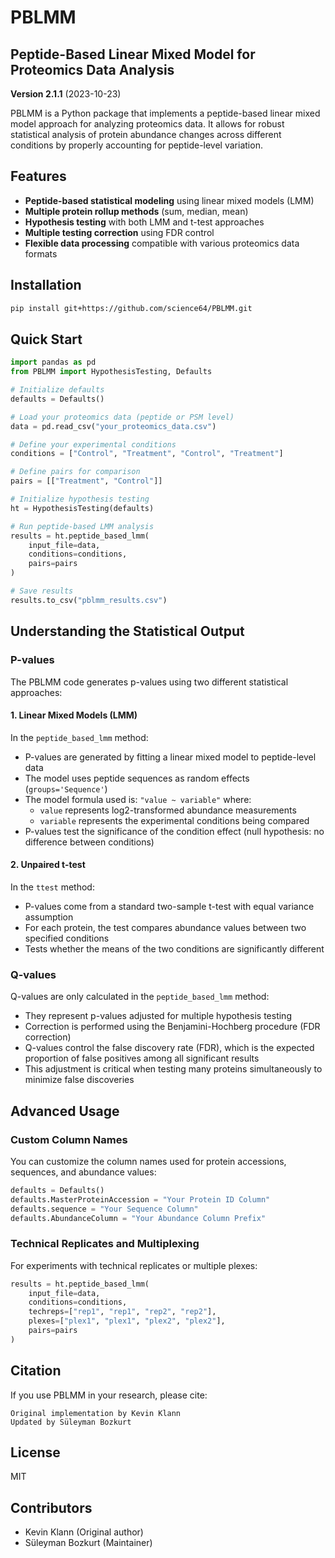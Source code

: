 # PBLMM

## Peptide-Based Linear Mixed Model for Proteomics Data Analysis

**Version 2.1.1** (2023-10-23)

PBLMM is a Python package that implements a peptide-based linear mixed model approach for analyzing proteomics data. It allows for robust statistical analysis of protein abundance changes across different conditions by properly accounting for peptide-level variation.

## Features

- **Peptide-based statistical modeling** using linear mixed models (LMM)
- **Multiple protein rollup methods** (sum, median, mean)
- **Hypothesis testing** with both LMM and t-test approaches
- **Multiple testing correction** using FDR control
- **Flexible data processing** compatible with various proteomics data formats

## Installation

```bash
pip install git+https://github.com/science64/PBLMM.git
```

## Quick Start

```python
import pandas as pd
from PBLMM import HypothesisTesting, Defaults

# Initialize defaults
defaults = Defaults()

# Load your proteomics data (peptide or PSM level)
data = pd.read_csv("your_proteomics_data.csv")

# Define your experimental conditions
conditions = ["Control", "Treatment", "Control", "Treatment"]

# Define pairs for comparison
pairs = [["Treatment", "Control"]]

# Initialize hypothesis testing
ht = HypothesisTesting(defaults)

# Run peptide-based LMM analysis
results = ht.peptide_based_lmm(
    input_file=data,
    conditions=conditions,
    pairs=pairs
)

# Save results
results.to_csv("pblmm_results.csv")
```

## Understanding the Statistical Output

### P-values

The PBLMM code generates p-values using two different statistical approaches:

#### 1. Linear Mixed Models (LMM)

In the `peptide_based_lmm` method:
- P-values are generated by fitting a linear mixed model to peptide-level data
- The model uses peptide sequences as random effects (`groups='Sequence'`)
- The model formula used is: `"value ~ variable"` where:
  - `value` represents log2-transformed abundance measurements
  - `variable` represents the experimental conditions being compared
- P-values test the significance of the condition effect (null hypothesis: no difference between conditions)

#### 2. Unpaired t-test

In the `ttest` method:
- P-values come from a standard two-sample t-test with equal variance assumption
- For each protein, the test compares abundance values between two specified conditions
- Tests whether the means of the two conditions are significantly different

### Q-values

Q-values are only calculated in the `peptide_based_lmm` method:
- They represent p-values adjusted for multiple hypothesis testing
- Correction is performed using the Benjamini-Hochberg procedure (FDR correction)
- Q-values control the false discovery rate (FDR), which is the expected proportion of false positives among all significant results
- This adjustment is critical when testing many proteins simultaneously to minimize false discoveries

## Advanced Usage

### Custom Column Names

You can customize the column names used for protein accessions, sequences, and abundance values:

```python
defaults = Defaults()
defaults.MasterProteinAccession = "Your Protein ID Column"
defaults.sequence = "Your Sequence Column"
defaults.AbundanceColumn = "Your Abundance Column Prefix"
```

### Technical Replicates and Multiplexing

For experiments with technical replicates or multiple plexes:

```python
results = ht.peptide_based_lmm(
    input_file=data,
    conditions=conditions,
    techreps=["rep1", "rep1", "rep2", "rep2"],
    plexes=["plex1", "plex1", "plex2", "plex2"],
    pairs=pairs
)
```

## Citation

If you use PBLMM in your research, please cite:

```
Original implementation by Kevin Klann
Updated by Süleyman Bozkurt
```

## License

MIT

## Contributors

- Kevin Klann (Original author)
- Süleyman Bozkurt (Maintainer)
